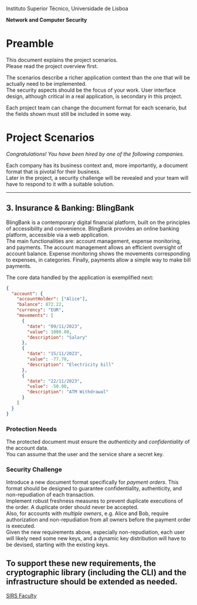 Instituto Superior Técnico, Universidade de Lisboa

**Network and Computer Security**

# Preamble

This document explains the project scenarios.  
Please read the project overview first.

The scenarios describe a richer application context than the one that will be actually need to be implemented.  
The security aspects should be the focus of your work.
User interface design, although critical in a real application, is secondary in this project.

Each project team can change the document format for each scenario, but the fields shown must still be included in some way.

# Project Scenarios

_Congratulations! You have been hired by one of the following companies._

Each company has its business context and, more importantly, a document format that is pivotal for their business.  
Later in the project, a security challenge will be revealed and your team will have to respond to it with a suitable solution.

----

## 3. Insurance & Banking: BlingBank

BlingBank is a contemporary digital financial platform, built on the principles of accessibility and convenience.
BlingBank provides an online banking platform, accessible via a web application.  
The main functionalities are: account management, expense monitoring, and payments.
The account management allows an efficient oversight of account balance.
Expense monitoring shows the movements corresponding to expenses, in categories.
Finally, payments allow a simple way to make bill payments.

The core data handled by the application is exemplified next:

```json
{
  "account": {
    "accountHolder": ["Alice"],
    "balance": 872.22,
    "currency": "EUR",
    "movements": [
      {
        "date": "09/11/2023",
        "value": 1000.00,
        "description": "Salary"
      },
      {
        "date": "15/11/2023",
        "value": -77.78,
        "description": "Electricity bill"
      },
      {
        "date": "22/11/2023",
        "value": -50.00,
        "description": "ATM Withdrawal"
      }
    ]
  }
}
```

### Protection Needs

The protected document must ensure the _authenticity_ and _confidentiality_ of the account data.  
You can assume that the user and the service share a secret key.

### Security Challenge

Introduce a new document format specifically for _payment orders_.
This format should be designed to guarantee confidentiality, authenticity, and non-repudiation of each transaction.  
Implement robust freshness measures to prevent duplicate executions of the order.
A duplicate order should never be accepted.  
Also, for accounts with _multiple owners_, e.g. Alice and Bob, require authorization and non-repudiation from all owners before the payment order is executed.  
Given the new requirements above, especially non-repudiation, each user will likely need some new keys, and a dynamic key distribution will have to be devised, starting with the existing keys.

To support these new requirements, the cryptographic library (including the CLI) and the infrastructure should be extended as needed.
----

[SIRS Faculty](mailto:meic-sirs@disciplinas.tecnico.ulisboa.pt)
